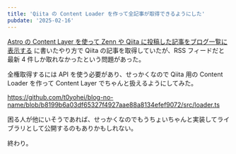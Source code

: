 ```yaml
---
title: 'Qiita の Content Loader を作って全記事が取得できるようにした'
pubdate: '2025-02-16'
---
```


[Astro の Content Layer を使って Zenn や Qiita に投稿した記事をブログ一覧に表示する](https://zenn.dev/t0yohei/articles/8597400a205b1a) に書いたやり方で Qiita の記事を取得していたが、RSS フィードだと 最新 4 件しか取れなかったという問題があった。

全権取得するには API を使う必要があり、せっかくなので Qiita 用の Content Loader を作って Content Layer でちゃんと扱えるようにしてみた。

https://github.com/t0yohei/blog-no-name/blob/b8199b6a03df65327f4927aae88a8134efef9072/src/loader.ts

困る人が他にいそうであれば、せっかくなのでもうちょいちゃんと実装してライブラリとして公開するのもありかもしれない。

終わり。
